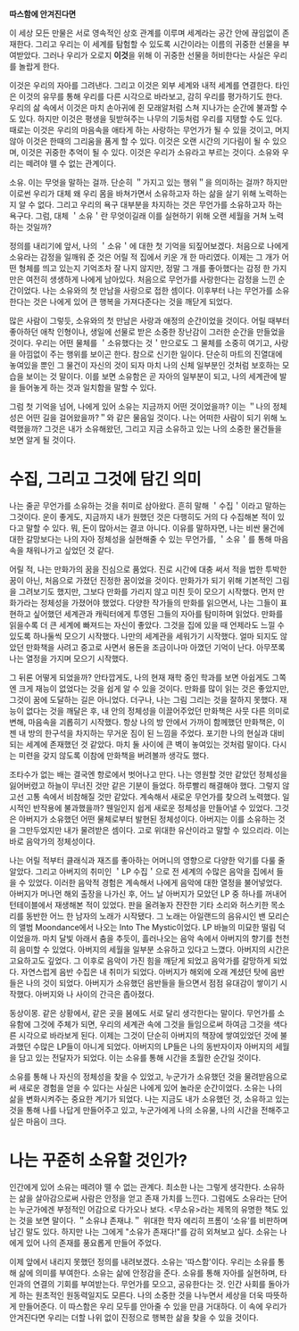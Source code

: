 **따스함에 안겨진다면**

이 세상 모든 만물은 서로 영속적인 상호 관계를 이루며 세계라는 공간 안에 끊임없이 존재한다. 그리고 우리는 이 세계를 탐험할 수 있도록 시간이라는 이름의 귀중한 선물을 부여받았다. 그러나 우리가 오로지 **이것**을 위해 이 귀중한 선물을 허비한다는 사실은 우리를 놀랍게 한다.

이것은 우리의 자아를 그려낸다. 그리고 이것은 외부 세계와 내적 세계를 연결한다. 타인은 이것의 유무를 통해 우리를 다른 시각으로 바라보고, 감히 우리를 평가하기도 한다. 우리의 삶 속에서 이것은 마치 손아귀에 쥔 모래알처럼 스쳐 지나가는 순간에 불과할 수도 있다. 하지만 이것은 평생을 뒷받혀주는 나무의 기둥처럼 우리를 지탱할 수도 있다. 때로는 이것은 우리의 마음속을 애타게 하는 사랑하는 무언가가 될 수 있을 것이고, 머지않아 이것은 한때의 그리움을 품게 할 수 있다. 이것은 오랜 시간의 기다림이 될 수 있으며, 이것은 귀중한 추억이 될 수 있다. 이것은 우리가 소유라고 부르는 것이다. 소유와 우리는 떼려야 뗄 수 없는 관계이다.

소유. 이는 무엇을 말하는 걸까. 단순히 ＂가지고 있는 행위＂을 의미하는 걸까? 하지만 이로썬 우리가 대체 왜 우리 몸을 바쳐가면서 소유하고자 하는 삶을 살기 위해 노력하는지 알 수 없다. 그리고 우리의 욕구 대부분을 차지하는 것은 무언가를 소유하고자 하는 욕구다. 그럼, 대체 ＇소유＇란 무엇이길래 이를 실현하기 위해 오랜 세월을 거쳐 노력하는 것일까?

정의를 내리기에 앞서, 나의 ＇소유＇에 대한 첫 기억을 되짚어보겠다. 처음으로 나에게 소유라는 감정을 일깨워 준 것은 어릴 적 집에서 키운 개 한 마리였다. 이제는 그 개가 어떤 형체를 띄고 있는지 기억조차 잘 나지 않지만, 정말 그 개를 좋아했다는 감정 한 가지만은 여전히 생생하게 나에게 남아있다. 처음으로 무언가를 사랑한다는 감정을 느낀 순간이었다. 나는 소유와의 첫 만남을 사랑으로 접한 셈이다. 이후부터 나는 무언가를 소유한다는 것은 나에게 있어 큰 행복을 가져다준다는 것을 깨닫게 되었다.

많은 사람이 그렇듯, 소유와의 첫 만남은 사랑과 애정의 순간이었을 것이다. 어릴 때부터 좋아하던 애착 인형이나, 생일에 선물로 받은 소중한 장난감이 그러한 순간을 만들었을 것이다. 우리는 어떤 물체를 ＇소유했다는 것＇만으로도 그 물체를 소중히 여기고, 사랑을 아낌없이 주는 행위를 보이곤 한다. 참으로 신기한 일이다. 단순히 마트의 진열대에 놓여있을 뿐인 그 물건이 자신의 것이 되자 마치 나의 신체 일부분인 것처럼 보호하는 모습을 보이는 것 말이다. 이를 보면 소유함은 곧 자아의 일부분이 되고, 나의 세계관에 발을 들어놓게 하는 것과 일치함을 말할 수 있다.

그럼 첫 기억을 넘어, 나에게 있어 소유는 지금까지 어떤 것이었을까? 이는 ＂나의 정체성은 어떤 길을 걸어왔을까?＂와 같은 물음일 것이다. 나는 어떠한 사람이 되기 위해 노력했을까? 그것은 내가 소유해왔던, 그리고 지금 소유하고 있는 나의 소중한 물건들을 보면 알게 될 것이다.

# 수집, 그리고 그것에 담긴 의미

나는 줄곧 무언가를 소유하는 것을 취미로 삼아왔다. 흔히 말해 ＇수집＇이라고 말하는 그것이다. 운이 좋게도, 지금까지 내가 원했던 것은 다행히도 거의 다 수집해본 적이 있다고 말할 수 있다. 뭐, 돈이 많아서는 결코 아니다. 이유를 말하자면, 나는 비싼 물건에 대한 갈망보다는 나의 자아 정체성을 실현해줄 수 있는 무언가를, ＇소유＇를 통해 마음속을 채워나가고 싶었던 것 같다.

어릴 적, 나는 만화가의 꿈을 진심으로 품었다. 진로 시간에 대충 써서 적을 법한 투박한 꿈이 아닌, 처음으로 가졌던 진정한 꿈이었을 것이다. 만화가가 되기 위해 기본적인 그림을 그려보기도 했지만, 그보다 만화를 가리지 않고 미친 듯이 모으기 시작했다. 먼저 만화가라는 정체성을 가졌어야 했었다. 다양한 작가들의 만화를 읽으면서, 나는 그들이 표현하고 싶어했던 세계관과 캐릭터에게 투영된 그들의 자아를 탐미하며 읽었다. 만화를 읽을수록 더 큰 세계에 빠져드는 자신이 좋았다. 그것을 집에 있을 때 언제라도 느낄 수 있도록 하나둘씩 모으기 시작했다. 나만의 세계관을 세워가기 시작했다. 얼마 되지도 않았던 만화책을 사려고 중고로 사면서 용돈을 조금이나마 아꼈던 기억이 난다. 아무쪼록 나는 열정을 가지며 모으기 시작했다.

그 뒤론 어떻게 되었을까? 안타깝게도, 나의 현재 재학 중인 학과를 보면 아쉽게도 그쪽엔 크게 재능이 없었다는 것을 쉽게 알 수 있을 것이다. 만화를 많이 읽는 것은 좋았지만, 그것이 꿈에 도달하는 길은 아니었다. 더구나, 나는 그림 그리는 것을 잘하지 못했다. 재능이 없다는 것을 깨달은 후, 내 안의 정체성을 이끌어주었던 만화책은 사뭇 다른 의미로 변해, 마음속을 괴롭히기 시작했다. 항상 나의 방 안에서 가까이 함께했던 만화책은, 이젠 내 방의 한구석을 차지하는 무거운 짐이 된 느낌을 주었다. 포기한 나의 현실과 대비되는 세계에 존재했던 것 같았다. 마치 둘 사이에 큰 벽이 놓여있는 것처럼 말이다. 다시는 미련을 갖지 않도록 이참에 만화책을 버려볼까 생각도 했다.

조타수가 없는 배는 결국엔 항로에서 벗어나고 만다. 나는 영원할 것만 같았던 정체성을 잃어버렸고 하늘이 무너진 것만 같은 기분이 들었다. 하루빨리 해결해야 했다. 그렇지 않고선 고통 속에서 비참해질 것만 같았다. 계속해서 새로운 무언가를 찾으려 노력했다. 일시적인 반작용에 불과했을까? 웬일인지 쉽게 새로운 정체성을 만들어낼 수 있었다. 그것은 아버지가 소유했던 어떤 물체로부터 발현된 정체성이다. 아버지는 이를 소유하는 것을 그만두었지만 내가 물려받은 셈이다. 고로 위대한 유산이라고 말할 수 있으리라. 이는 바로 음악가의 정체성이다.

나는 어릴 적부터 클래식과 재즈를 좋아하는 어머니의 영향으로 다양한 악기를 다룰 줄 알았다. 그리고 아버지의 취미인 ＇LP 수집＇으로 전 세계의 수많은 음악을 집에서 들을 수 있었다. 이러한 음악적 경험은 계속해서 나에게 음악에 대한 열정을 불어넣었다. 아버지가 머나먼 해외 출장을 나가신 후, 어느 날 아버지가 모았던 LP 중 하나를 꺼내어 턴테이블에서 재생해본 적이 있었다. 판을 올려놓자 잔잔한 기타 소리와 허스키한 목소리를 동반한 어느 한 남자의 노래가 시작됐다. 그 노래는 아일랜드의 음유시인 밴 모리슨의 앨범 Moondance에서 나오는 Into The Mystic이었다. LP 바늘의 미묘한 떨림 덕이었을까. 마치 달빛 아래서 춤을 추듯이, 흘러나오는 음악 속에서 아버지의 향기를 천천히 음미할 수 있었다. 아버지의 세월을 일부분 소유하고 있다고 느꼈다. 아버지의 시간은 고요하고도 깊었다. 그 이후로 음악이 가진 힘을 깨닫게 되었고 음악가를 갈망하게 되었다. 자연스럽게 음반 수집은 내 취미가 되었다. 아버지가 해외에 오래 계셨던 탓에 음반들은 나의 것이 되었다. 아버지가 소유했던 음반들을 들으면서 점점 유대감이 쌓이기 시작했다. 아버지와 나 사이의 간극은 좁아졌다.

동상이몽. 같은 상황에서, 같은 곳을 봄에도 서로 달리 생각한다는 말이다. 무언가를 소유함에 그것에 주체가 되면, 우리의 세계관 속에 그것을 들임으로써 하여금 그것을 색다른 시각으로 바라보게 된다. 이제는 그것이 단순히 아버지의 책장에 쌓여있었던 것에 불과했던 수많은 LP들이 아니게 되었다. 아버지의 LP들은 나의 동반자이자 아버지의 세월을 담고 있는 전달자가 되었다. 이는 소유를 통해 시간을 초월한 순간일 것이다.

소유를 통해 나 자신의 정체성을 찾을 수 있었고, 누군가가 소유했던 것을 물려받음으로써 새로운 경험을 얻을 수 있다는 사실은 나에게 있어 놀라운 순간이었다. 소유는 나의 삶을 변화시켜주는 중요한 계기가 되었다. 나는 지금도 내가 소유했던 것, 소유하고 있는 것을 통해 나를 나답게 만들어주고 있고, 누군가에게 나의 소유물, 나의 시간을 전해주고 싶은 마음이 크다.

# 나는 꾸준히 소유할 것인가?

인간에게 있어 소유는 떼려야 뗄 수 없는 관계다. 최소한 나는 그렇게 생각한다. 소유하는 삶을 살아감으로써 사람은 안정을 얻고 존재 가치를 느낀다. 그럼에도 소유라는 단어는 누군가에겐 부정적인 어감으로 다가오나 보다. <무소유>라는 제목의 유명한 책도 있는 것을 보면 말이다. ＂소유냐 존재냐.＂ 위대한 학자 에리히 프롬이 ‘소유’를 비판하며 남긴 말도 있다. 하지만 나는 그에게 "소유가 존재다!"를 감히 외쳐보고 싶다. 소유는 나에게 있어 나의 존재를 풍요롭게 만들어 주었다. 

이제 앞에서 내리지 못했던 정의를 내려보겠다. 소유는 '따스함'이다. 우리는 소유를 통해 삶에 의미를 부여한다. 소유는 삶에 안정감을 준다. 소유를 통해 자아를 실현하며, 타인과의 연결의 기회를 부여받는다. 무언가를 모으고, 공유한다는 것. 인간 사회를 돌아가게 하는 원초적인 원동력일지도 모른다. 나의 소중한 것을 나누면서 세상을 더욱 따뜻하게 만들어준다. 이 따스함은 우리 모두를 안아줄 수 있을 만큼 거대하다. 이 속에 우리가 안겨진다면 우리는 더할 나위 없이 진정으로 행복한 삶을 찾을 수 있을 것이다.
